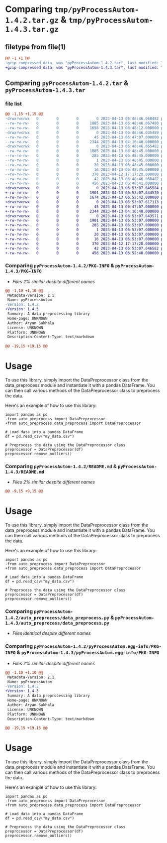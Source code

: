 # Comparing `tmp/pyProcessAutom-1.4.2.tar.gz` & `tmp/pyProcessAutom-1.4.3.tar.gz`

## filetype from file(1)

```diff
@@ -1 +1 @@
-gzip compressed data, was "pyProcessAutom-1.4.2.tar", last modified: Thu Apr 13 06:48:46 2023, max compression
+gzip compressed data, was "pyProcessAutom-1.4.3.tar", last modified: Thu Apr 13 06:53:07 2023, max compression
```

## Comparing `pyProcessAutom-1.4.2.tar` & `pyProcessAutom-1.4.3.tar`

### file list

```diff
@@ -1,15 +1,15 @@
-drwxrwxrwx   0        0        0        0 2023-04-13 06:48:46.068482 pyProcessAutom-1.4.2/
--rw-rw-rw-   0        0        0     1885 2023-04-13 06:48:46.067480 pyProcessAutom-1.4.2/PKG-INFO
--rw-rw-rw-   0        0        0     1658 2023-04-13 06:48:12.000000 pyProcessAutom-1.4.2/README.md
-drwxrwxrwx   0        0        0        0 2023-04-13 06:48:46.035489 pyProcessAutom-1.4.2/auto_preprocess/
--rw-rw-rw-   0        0        0       45 2023-04-13 06:47:07.000000 pyProcessAutom-1.4.2/auto_preprocess/__init__.py
--rw-rw-rw-   0        0        0     2344 2023-04-13 04:16:40.000000 pyProcessAutom-1.4.2/auto_preprocess/data_preprocess.py
-drwxrwxrwx   0        0        0        0 2023-04-13 06:48:46.065482 pyProcessAutom-1.4.2/pyProcessAutom.egg-info/
--rw-rw-rw-   0        0        0     1885 2023-04-13 06:48:45.000000 pyProcessAutom-1.4.2/pyProcessAutom.egg-info/PKG-INFO
--rw-rw-rw-   0        0        0      285 2023-04-13 06:48:45.000000 pyProcessAutom-1.4.2/pyProcessAutom.egg-info/SOURCES.txt
--rw-rw-rw-   0        0        0        1 2023-04-13 06:48:45.000000 pyProcessAutom-1.4.2/pyProcessAutom.egg-info/dependency_links.txt
--rw-rw-rw-   0        0        0       20 2023-04-13 06:48:45.000000 pyProcessAutom-1.4.2/pyProcessAutom.egg-info/requires.txt
--rw-rw-rw-   0        0        0       16 2023-04-13 06:48:45.000000 pyProcessAutom-1.4.2/pyProcessAutom.egg-info/top_level.txt
--rw-rw-rw-   0        0        0      370 2023-04-12 17:17:20.000000 pyProcessAutom-1.4.2/pyproject.toml
--rw-rw-rw-   0        0        0       42 2023-04-13 06:48:46.068482 pyProcessAutom-1.4.2/setup.cfg
--rw-rw-rw-   0        0        0      456 2023-04-13 06:48:41.000000 pyProcessAutom-1.4.2/setup.py
+drwxrwxrwx   0        0        0        0 2023-04-13 06:53:07.645584 pyProcessAutom-1.4.3/
+-rw-rw-rw-   0        0        0     1901 2023-04-13 06:53:07.644570 pyProcessAutom-1.4.3/PKG-INFO
+-rw-rw-rw-   0        0        0     1674 2023-04-13 06:52:42.000000 pyProcessAutom-1.4.3/README.md
+drwxrwxrwx   0        0        0        0 2023-04-13 06:53:07.617113 pyProcessAutom-1.4.3/auto_preprocess/
+-rw-rw-rw-   0        0        0       45 2023-04-13 06:47:07.000000 pyProcessAutom-1.4.3/auto_preprocess/__init__.py
+-rw-rw-rw-   0        0        0     2344 2023-04-13 04:16:40.000000 pyProcessAutom-1.4.3/auto_preprocess/data_preprocess.py
+drwxrwxrwx   0        0        0        0 2023-04-13 06:53:07.643571 pyProcessAutom-1.4.3/pyProcessAutom.egg-info/
+-rw-rw-rw-   0        0        0     1901 2023-04-13 06:53:07.000000 pyProcessAutom-1.4.3/pyProcessAutom.egg-info/PKG-INFO
+-rw-rw-rw-   0        0        0      285 2023-04-13 06:53:07.000000 pyProcessAutom-1.4.3/pyProcessAutom.egg-info/SOURCES.txt
+-rw-rw-rw-   0        0        0        1 2023-04-13 06:53:07.000000 pyProcessAutom-1.4.3/pyProcessAutom.egg-info/dependency_links.txt
+-rw-rw-rw-   0        0        0       20 2023-04-13 06:53:07.000000 pyProcessAutom-1.4.3/pyProcessAutom.egg-info/requires.txt
+-rw-rw-rw-   0        0        0       16 2023-04-13 06:53:07.000000 pyProcessAutom-1.4.3/pyProcessAutom.egg-info/top_level.txt
+-rw-rw-rw-   0        0        0      370 2023-04-12 17:17:20.000000 pyProcessAutom-1.4.3/pyproject.toml
+-rw-rw-rw-   0        0        0       42 2023-04-13 06:53:07.646582 pyProcessAutom-1.4.3/setup.cfg
+-rw-rw-rw-   0        0        0      456 2023-04-13 06:52:48.000000 pyProcessAutom-1.4.3/setup.py
```

### Comparing `pyProcessAutom-1.4.2/PKG-INFO` & `pyProcessAutom-1.4.3/PKG-INFO`

 * *Files 2% similar despite different names*

```diff
@@ -1,10 +1,10 @@
 Metadata-Version: 2.1
 Name: pyProcessAutom
-Version: 1.4.2
+Version: 1.4.3
 Summary: A data preprocessing library
 Home-page: UNKNOWN
 Author: Aryan Sakhala
 License: UNKNOWN
 Platform: UNKNOWN
 Description-Content-Type: text/markdown
 
@@ -19,15 +19,15 @@
 ```
 # Usage
 To use this library, simply import the DataPreprocessor class from the data_preprocess module and instantiate it with a pandas DataFrame. You can then call various methods of the DataPreprocessor class to preprocess the data.
 
 Here's an example of how to use this library:
 ```
 import pandas as pd
-from auto_preprocess import DataPreprocessor
+from auto_preprocess.data_preprocess import DataPreprocessor
 
 # Load data into a pandas DataFrame
 df = pd.read_csv("my_data.csv")
 
 # Preprocess the data using the DataPreprocessor class
 preprocessor = DataPreprocessor(df)
 preprocessor.remove_outliers()
```

### Comparing `pyProcessAutom-1.4.2/README.md` & `pyProcessAutom-1.4.3/README.md`

 * *Files 2% similar despite different names*

```diff
@@ -9,15 +9,15 @@
 ```
 # Usage
 To use this library, simply import the DataPreprocessor class from the data_preprocess module and instantiate it with a pandas DataFrame. You can then call various methods of the DataPreprocessor class to preprocess the data.
 
 Here's an example of how to use this library:
 ```
 import pandas as pd
-from auto_preprocess import DataPreprocessor
+from auto_preprocess.data_preprocess import DataPreprocessor
 
 # Load data into a pandas DataFrame
 df = pd.read_csv("my_data.csv")
 
 # Preprocess the data using the DataPreprocessor class
 preprocessor = DataPreprocessor(df)
 preprocessor.remove_outliers()
```

### Comparing `pyProcessAutom-1.4.2/auto_preprocess/data_preprocess.py` & `pyProcessAutom-1.4.3/auto_preprocess/data_preprocess.py`

 * *Files identical despite different names*

### Comparing `pyProcessAutom-1.4.2/pyProcessAutom.egg-info/PKG-INFO` & `pyProcessAutom-1.4.3/pyProcessAutom.egg-info/PKG-INFO`

 * *Files 2% similar despite different names*

```diff
@@ -1,10 +1,10 @@
 Metadata-Version: 2.1
 Name: pyProcessAutom
-Version: 1.4.2
+Version: 1.4.3
 Summary: A data preprocessing library
 Home-page: UNKNOWN
 Author: Aryan Sakhala
 License: UNKNOWN
 Platform: UNKNOWN
 Description-Content-Type: text/markdown
 
@@ -19,15 +19,15 @@
 ```
 # Usage
 To use this library, simply import the DataPreprocessor class from the data_preprocess module and instantiate it with a pandas DataFrame. You can then call various methods of the DataPreprocessor class to preprocess the data.
 
 Here's an example of how to use this library:
 ```
 import pandas as pd
-from auto_preprocess import DataPreprocessor
+from auto_preprocess.data_preprocess import DataPreprocessor
 
 # Load data into a pandas DataFrame
 df = pd.read_csv("my_data.csv")
 
 # Preprocess the data using the DataPreprocessor class
 preprocessor = DataPreprocessor(df)
 preprocessor.remove_outliers()
```

